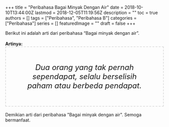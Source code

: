 +++
title = "Peribahasa Bagai Minyak Dengan Air"
date = 2018-10-10T13:44:00Z
lastmod = 2018-12-05T11:19:56Z
description = ""
toc = true
authors = []
tags = ["Peribahasa", "Peribahasa B"]
categories = ["Peribahasa"]
series = []
featuredImage = ""
draft = false
+++

<div dir="ltr" style="text-align: left;" trbidi="on">Berikut ini adalah arti dari peribahasa “Bagai minyak dengan air”.<br /><br /><div style="text-align: justify;"><b>Artinya:</b></div><div style="border: 2px dashed #ddd; font-size: 24px; height: auto; margin: 0 auto; padding: 50px; text-align: center; width: auto;"><i>Dua orang yang tak pernah sependapat, selalu berselisih paham atau berbeda pendapat.</i></div><br />Demikian arti dari peribahasa "Bagai minyak dengan air". Semoga bermanfaat.</div>
